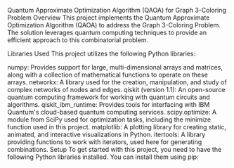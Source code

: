 Quantum Approximate Optimization Algorithm (QAOA) for Graph 3-Coloring Problem
Overview
This project implements the Quantum Approximate Optimization Algorithm (QAOA) to address the Graph 3-Coloring Problem. The solution leverages quantum computing techniques to provide an efficient approach to this combinatorial problem.

Libraries Used
This project utilizes the following Python libraries:

numpy: Provides support for large, multi-dimensional arrays and matrices, along with a collection of mathematical functions to operate on these arrays.
networkx: A library used for the creation, manipulation, and study of complex networks of nodes and edges.
qiskit (version 1.1): An open-source quantum computing framework for working with quantum circuits and algorithms.
qiskit_ibm_runtime: Provides tools for interfacing with IBM Quantum's cloud-based quantum computing services.
scipy.optimize: A module from SciPy used for optimization tasks, including the minimize function used in this project.
matplotlib: A plotting library for creating static, animated, and interactive visualizations in Python.
itertools: A library providing functions to work with iterators, used here for generating combinations.
Setup
To get started with this project, you need to have the following Python libraries installed. You can install them using pip:
